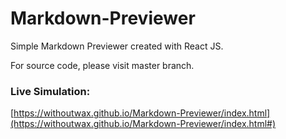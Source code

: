 Markdown-Previewer
==================

Simple Markdown Previewer created with React JS.

For source code, please visit master branch.

### Live Simulation:  
[https://withoutwax.github.io/Markdown-Previewer/index.html](https://withoutwax.github.io/Markdown-Previewer/index.html#)
